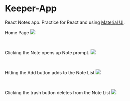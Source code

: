 # Keeper-App
React Notes app. Practice for React and using <a href="https://mui.com/material-ui/icons/">Material UI</a>.

Home Page
<img src="https://github.com/TimothyJan/Keeper-App/tree/main/screenshots/Home.png?raw=true">

<br>

Clicking the Note opens up Note prompt.
<img src="screenshots/Create-Note.png">

<br>

Hitting the Add button adds to the Note List
<img src="screenshots/Note-List.png">

<br>

Clicking the trash button deletes from the Note List
<img src="screenshots/Delete.png">
